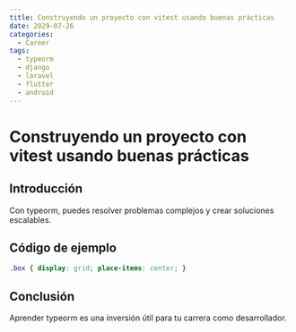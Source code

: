 ```yaml
---
title: Construyendo un proyecto con vitest usando buenas prácticas
date: 2029-07-26
categories:
  - Career
tags:
  - typeorm
  - django
  - laravel
  - flutter
  - android
---
```


# Construyendo un proyecto con vitest usando buenas prácticas

## Introducción

Con typeorm, puedes resolver problemas complejos y crear soluciones escalables.

## Código de ejemplo

```css
.box { display: grid; place-items: center; }
```

## Conclusión

Aprender typeorm es una inversión útil para tu carrera como desarrollador.